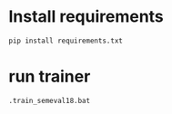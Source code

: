 # Install requirements
```
pip install requirements.txt
```

# run trainer
```
.train_semeval18.bat
```